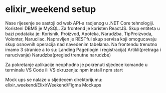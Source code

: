 # elixir_weekend setup
Nase rijesenje se sastoji od web API-a radjenog u .NET Core tehnologiji. Koristeni DBMS je MySQL. Za frontend je koristen ReactJS.
Skup entiteta u bazi podataka je: Korisnik, Proizvod, Apoteka, Narudzba, TipProizvoda, Volonter, Narucilac.
Napravljen je RESTful skup servisa koji omogucavaju skup osnovnih operacija nad navedenim tabelama.
Na frontendu trenutno imamo 3 stranice a to su: 
Landing Page(login i registracija)
Artikli(pretraga i narucivanje)
Narudzba(pregled trenutne narudzbe)

Za pokretanje aplikacije neophodno je pokrenuti sljedece komande u terminalu VS Code ili VS okruzenja:
npm install
npm start


Mock ups se nalaze u sljedecem direktorijumu: elixir_weekend/ElixirWeekend/Figma Mockups
